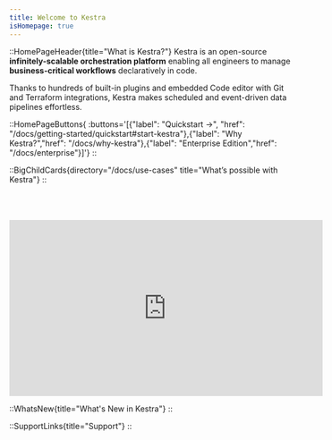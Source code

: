 ```yaml
---
title: Welcome to Kestra
isHomepage: true
---
```


::HomePageHeader{title="What is Kestra?"}
Kestra is an open-source **infinitely-scalable orchestration platform** enabling all engineers to manage **business-critical workflows** declaratively in code.

Thanks to hundreds of built-in plugins and embedded Code editor with Git and Terraform integrations, Kestra makes scheduled and event-driven data pipelines effortless.

::HomePageButtons{ :buttons='[{"label": "Quickstart →", "href": "/docs/getting-started/quickstart#start-kestra"},{"label": "Why Kestra?","href": "/docs/why-kestra"},{"label": "Enterprise Edition","href": "/docs/enterprise"}]'}
::


::BigChildCards{directory="/docs/use-cases" title="What’s possible with Kestra"}
::

<div style="height: 50px;"></div>
<div class="video-container">
  <iframe width="560" height="315" src="https://www.youtube.com/embed/feC6-KQLYyA?si=BTVeAthx3ZxE2e3c" title="YouTube video player" frameborder="0" allow="accelerometer; autoplay; clipboard-write; encrypted-media; gyroscope; picture-in-picture; web-share" referrerpolicy="strict-origin-when-cross-origin" allowfullscreen></iframe>
</div>

::WhatsNew{title="What's New in Kestra"}
::

::SupportLinks{title="Support"}
::